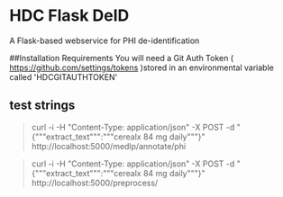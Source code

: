 # HDC Flask DeID
A Flask-based webservice for PHI de-identification

##Installation Requirements
You will need a Git Auth Token ( https://github.com/settings/tokens )stored in an environmental variable called 'HDCGITAUTHTOKEN'




## test strings

> curl -i -H "Content-Type: application/json" -X POST -d "{"""extract_text""":"""cerealx 84 mg daily"""}" http://localhost:5000/medlp/annotate/phi

> curl -i -H "Content-Type: application/json" -X POST -d "{"""extract_text""":"""cerealx 84 mg daily"""}" http://localhost:5000/preprocess/